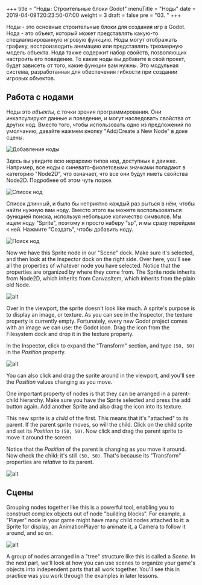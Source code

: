+++
title = "Ноды: Строительные блоки Godot"
menuTitle = "Ноды"
date = 2019-04-09T20:23:50-07:00
weight = 3
draft = false
pre = "03. "
+++

Ноды - это основные строительные блоки для создания игр в Godot. Нода - это объект, который может представлять какую-то специализированную игровую функцию. Ноды могут отображать графику, воспроизводить анимацию или представлять трехмерную модель объекта. Нода также содержит набор свойств, позволяющих настроить его поведение. То какие ноды вы добавите в свой проект, будет зависеть от того, какие функции вам нужны. Это модульная система, разработанная для обеспечения гибкости при создании игровых объектов.

## Работа с нодами

Ноды это _объекты_, с точки зрения программирования. Они инкапсулируют данные и поведение, и могут наследовать свойства от других нод. Вместо того, чтобы использовать одно из предложений по умолчанию, давайте нажмем кнопку "Add/Create a New Node" в доке сцены.

![Добавление ноды](/godot_recipes/img/101_01_newnode_button.png)

Здесь вы увидите всю иерархию типов нод, доступных в движке. Например, все ноды с синевато-фиолетовыми значками попадают в категорию "Node2D", что означает, что все они будут иметь свойства Node2D. Подробнее об этом чуть позже.

![Список нод](/godot_recipes/img/101_01_new_node.png?width=400)

Список длинный, и было бы неприятно каждый раз рыться в нём, чтобы найти нужную вам ноду. Вместо этого вы можете воспользоваться функцией поиска, используя небольшое количество символов. Мы ищем ноду "Sprite", поэтому я просто наберу "sp", и мы сразу перейдем к ней. Нажмите "Создать", чтобы добавить ноду.

![Поиск нод](/godot_recipes/img/101_01_sprite.gif)

Now we have this Sprite node in our "Scene" dock. Make sure it's selected, and then look at the Inspector dock on the right side. Over here, you'll see all the properties of whatever node you have selected. Notice that the properties are organized by where they come from. The Sprite node inherits from Node2D, which inherits from CanvasItem, which inherits from the plain old Node.

![alt](/godot_recipes/img/101_01_inspector.png?width=200)

Over in the viewport, the sprite doesn't look like much. A sprite's purpose is to display an image, or texture. As you can see in the Inspector, the texture property is currently empty. Fortunately, every new Godot project comes with an image we can use: the Godot icon. Drag the icon from the Filesystem dock and drop it in the texture property.

In the Inspector, click to expand the "Transform" section, and type `(50, 50)` in the _Position_ property.

![alt](/godot_recipes/img/101_01_transform.png)

You can also click and drag the sprite around in the viewport, and you'll see the _Position_ values changing as you move.

One important property of nodes is that they can be arranged in a parent-child hierarchy. Make sure you have the Sprite selected and press the add button again. Add another Sprite and also drag the icon into its texture.

This new sprite is a _child_ of the first. This means that it's "attached" to its parent. If the parent sprite moves, so will the child. Click on the child sprite and set its _Position_ to `(50, 50)`. Now click and drag the parent sprite to move it around the screen.

Notice that the _Position_ of the parent is changing as you move it around. Now check the child: it's still `(50, 50)`. That's because its "Transform" properties are _relative_ to its parent.

![alt](/godot_recipes/img/g101_01_spritemove.gif?width=250)

## Сцены

Grouping nodes together like this is a powerful tool, enabling you to construct complex objects out of node "building blocks". For example, a "Player" node in your game might have many child nodes attached to it: a Sprite for display, an AnimationPlayer to animate it, a Camera to follow it around, and so on.

![alt](/godot_recipes/img/101_01_scene_tree_example.png)

A group of nodes arranged in a "tree" structure like this is called a _Scene_. In the next part, we'll look at how you can use scenes to organize your game's objects into independent parts that all work together. You'll see this in practice was you work through the examples in later lessons.